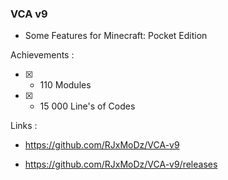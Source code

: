 ### VCA v9

- Some Features for Minecraft: Pocket Edition

Achievements :

- [x] + 110 Modules

- [x] + 15 000 Line's of Codes

Links :

- https://github.com/RJxMoDz/VCA-v9

- https://github.com/RJxMoDz/VCA-v9/releases
